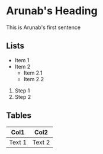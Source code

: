 # Arunab's Heading
This is Arunab's first sentence
## Lists
 - Item 1
 - Item 2
    - Item 2.1 
    - Item 2.2

1. Step 1
3. Step 2

## Tables
|Col1|Col2|
|----|----|
|Text 1|Text 2|


